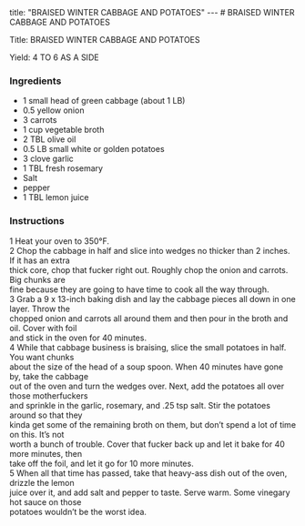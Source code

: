 <!DOCTYPE HTML PUBLIC "-//W3C//DTD HTML 4.0 Transitional//EN">
<html>
  <head>
  title: "BRAISED WINTER CABBAGE AND POTATOES"
---
# BRAISED WINTER CABBAGE AND POTATOES<link rel='stylesheet' href='style.css' type='text/css'><meta http-equiv="Content-Style-Stype" content="text/css">
     <meta http-equiv="Content-Type" content="text/html;charset=utf-8">
     </head><body><div class="recipe" itemscope itemtype="http://schema.org/Recipe"><div class='header'><p class="title"><span class="label">Title:</span> <span itemprop="name">BRAISED WINTER CABBAGE AND POTATOES</span></p>
<p class="yields"><span class="label">Yield:</span> <span itemprop="recipeYield">4 TO 6 AS A SIDE</span></p>
</div><div class="ing"><h3>Ingredients</h3><ul class="ing"><li class="ing" itemprop="ingredients">1 small head of green cabbage (about 1 LB) </li>
<li class="ing" itemprop="ingredients">0.5 yellow onion </li>
<li class="ing" itemprop="ingredients">3 carrots </li>
<li class="ing" itemprop="ingredients">1 cup vegetable broth </li>
<li class="ing" itemprop="ingredients">2 TBL olive oil </li>
<li class="ing" itemprop="ingredients">0.5 LB small white or golden potatoes </li>
<li class="ing" itemprop="ingredients">3 clove garlic </li>
<li class="ing" itemprop="ingredients">1 TBL fresh rosemary </li>
<li class="ing" itemprop="ingredients">Salt </li>
<li class="ing" itemprop="ingredients">pepper </li>
<li class="ing" itemprop="ingredients">1 TBL lemon juice </li>
</ul>
</div>
<div class="instructions"><h3 class="Instructions">Instructions</h3><div itemprop="recipeInstructions"><p>1 Heat your oven to 350°F.<br>2 Chop the cabbage in half and slice into wedges no thicker than 2 inches. If it has an extra<br>thick core, chop that fucker right out. Roughly chop the onion and carrots. Big chunks are<br>fine because they are going to have time to cook all the way through.<br>3 Grab a 9 x 13-inch baking dish and lay the cabbage pieces all down in one layer. Throw the<br>chopped onion and carrots all around them and then pour in the broth and oil. Cover with foil<br>and stick in the oven for 40 minutes.<br>4 While that cabbage business is braising, slice the small potatoes in half. You want chunks<br>about the size of the head of a soup spoon. When 40 minutes have gone by, take the cabbage<br>out of the oven and turn the wedges over. Next, add the potatoes all over those motherfuckers<br>and sprinkle in the garlic, rosemary, and .25 tsp salt. Stir the potatoes around so that they<br>kinda get some of the remaining broth on them, but don’t spend a lot of time on this. It’s not<br>worth a bunch of trouble. Cover that fucker back up and let it bake for 40 more minutes, then<br>take off the foil, and let it go for 10 more minutes.<br>5 When all that time has passed, take that heavy-ass dish out of the oven, drizzle the lemon<br>juice over it, and add salt and pepper to taste. Serve warm. Some vinegary hot sauce on those<br>potatoes wouldn’t be the worst idea.</p></div></div></div>

</body>
</html>